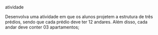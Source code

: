 atividade

Desenvolva uma atividade em que os alunos projetem a estrutura de três prédios, sendo que cada prédio deve ter 12 andares. Além disso, cada andar deve conter  03 apartamentos;
